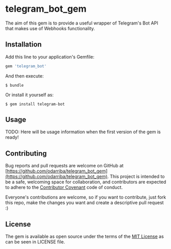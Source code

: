 # telegram_bot_gem

The aim of this gem is to provide a useful wrapper of Telegram's Bot API that makes use of Webhooks functionality.

## Installation

Add this line to your application's Gemfile:

```ruby
gem 'telegram_bot'
```

And then execute:

    $ bundle

Or install it yourself as:

    $ gem install telegram-bot

## Usage

TODO: Here will be usage information when the first version of the gem is ready!

## Contributing

Bug reports and pull requests are welcome on GitHub at [https://github.com/odarriba/telegram_bot_gem](https://github.com/odarriba/telegram_bot_gem). This project is intended to be a safe, welcoming space for collaboration, and contributors are expected to adhere to the [Contributor Covenant](http://contributor-covenant.org) code of conduct.

Everyone's contributions are welcome, so if you want to contribute, just fork this repo, make the changes you want and create a descriptive pull request :)


## License

The gem is available as open source under the terms of the [MIT License](http://opensource.org/licenses/MIT) as can be seen in LICENSE file.
